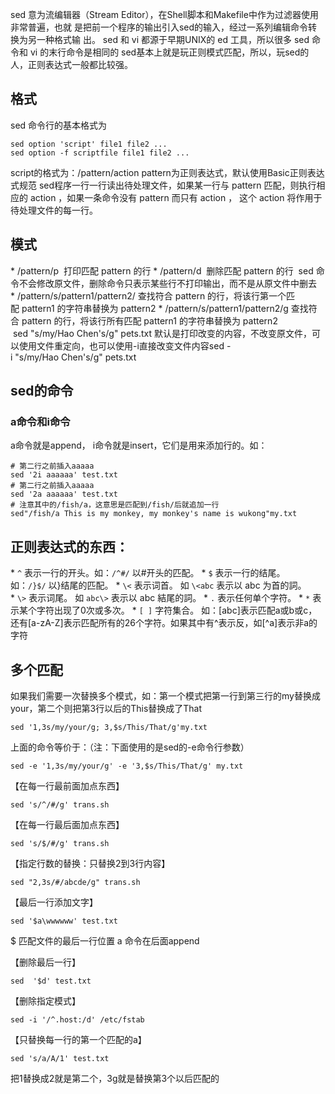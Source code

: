 sed 意为流编辑器（Stream Editor），在Shell脚本和Makefile中作为过滤器使用非常普遍，也就
是把前一个程序的输出引入sed的输入，经过一系列编辑命令转换为另一种格式输
出。 sed 和 vi 都源于早期UNIX的 ed 工具，所以很多 sed 命令和 vi 的末行命令是相同的
sed基本上就是玩正则模式匹配，所以，玩sed的人，正则表达式一般都比较强。


## 格式
sed 命令行的基本格式为
```
sed option 'script' file1 file2 ...
sed option -f scriptfile file1 file2 ...
```
script的格式为：/pattern/action
pattern为正则表达式，默认使用Basic正则表达式规范
sed程序一行一行读出待处理文件，如果某一行与 pattern 匹配，则执行相应的 action ，如果一条命令没有 pattern 而只有 action ，
这个 action 将作用于待处理文件的每一行。


## 模式
* /pattern/p 
打印匹配 pattern 的行
* /pattern/d 
删除匹配 pattern 的行
 sed 命令不会修改原文件，删除命令只表示某些行不打印输出，而不是从原文件中删去
* /pattern/s/pattern1/pattern2/
查找符合 pattern 的行，将该行第一个匹配 pattern1 的字符串替换为 pattern2
* /pattern/s/pattern1/pattern2/g
查找符合 pattern 的行，将该行所有匹配 pattern1 的字符串替换为 pattern2
 sed "s/my/Hao Chen's/g" pets.txt
默认是打印改变的内容，不改变原文件，可以使用文件重定向，也可以使用-i直接改变文件内容sed -i "s/my/Hao Chen's/g" pets.txt     


## sed的命令
### a命令和i命令
a命令就是append， i命令就是insert，它们是用来添加行的。如：
```
# 第二行之前插入aaaaa
sed '2i aaaaaa' test.txt
# 第二行之前插入aaaaa
sed '2a aaaaaa' test.txt
# 注意其中的/fish/a，这意思是匹配到/fish/后就追加一行
sed"/fish/a This is my monkey, my monkey's name is wukong"my.txt
```


## 正则表达式的东西：
* `^` 表示一行的开头。如：`/^#/` 以#开头的匹配。
* `$` 表示一行的结尾。如：`/}$/` 以}结尾的匹配。
* `\<` 表示词首。 如 `\<abc` 表示以 abc 为首的詞。
* `\>` 表示词尾。 如 `abc\>` 表示以 abc 結尾的詞。
* `.` 表示任何单个字符。
* `*` 表示某个字符出现了0次或多次。
* `[ ]` 字符集合。 如：[abc]表示匹配a或b或c，还有[a-zA-Z]表示匹配所有的26个字符。如果其中有^表示反，如[^a]表示非a的字符


## 多个匹配
如果我们需要一次替换多个模式，如：第一个模式把第一行到第三行的my替换成your，第二个则把第3行以后的This替换成了That
```
sed '1,3s/my/your/g; 3,$s/This/That/g'my.txt
```
上面的命令等价于：（注：下面使用的是sed的-e命令行参数）
```
sed -e '1,3s/my/your/g' -e '3,$s/This/That/g' my.txt
```




【在每一行最前面加点东西】
```
sed 's/^/#/g' trans.sh
```
【在每一行最后面加点东西】
```
sed 's/$/#/g' trans.sh
```
【指定行数的替换：只替换2到3行内容】
```
sed "2,3s/#/abcde/g" trans.sh
```
【最后一行添加文字】
```
sed '$a\wwwwww' test.txt
```
$ 匹配文件的最后一行位置
a 命令在后面append


【删除最后一行】
```
sed  '$d' test.txt
```


【删除指定模式】
```
sed -i '/^.host:/d' /etc/fstab 
```
【只替换每一行的第一个匹配的a】
```
sed 's/a/A/1' test.txt
```
把1替换成2就是第二个，3g就是替换第3个以后匹配的



